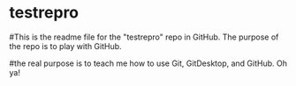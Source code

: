 # testrepro
#This is the readme file for the "testrepro" repo in GitHub. The purpose of the repo is to play with GitHub. 

#the real purpose is to teach me how to use Git, GitDesktop, and GitHub. Oh ya!